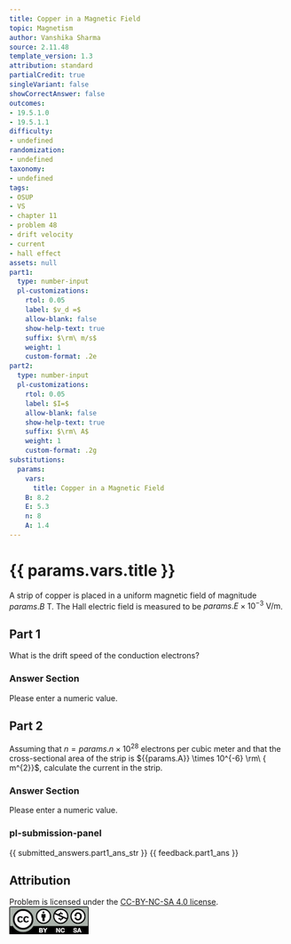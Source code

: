 ```yaml
---
title: Copper in a Magnetic Field
topic: Magnetism
author: Vanshika Sharma
source: 2.11.48
template_version: 1.3
attribution: standard
partialCredit: true
singleVariant: false
showCorrectAnswer: false
outcomes:
- 19.5.1.0
- 19.5.1.1
difficulty:
- undefined
randomization:
- undefined
taxonomy:
- undefined
tags:
- OSUP
- VS
- chapter 11
- problem 48
- drift velocity
- current
- hall effect
assets: null
part1:
  type: number-input
  pl-customizations:
    rtol: 0.05
    label: $v_d =$
    allow-blank: false
    show-help-text: true
    suffix: $\rm\ m/s$
    weight: 1
    custom-format: .2e
part2:
  type: number-input
  pl-customizations:
    rtol: 0.05
    label: $I=$
    allow-blank: false
    show-help-text: true
    suffix: $\rm\ A$
    weight: 1
    custom-format: .2g
substitutions:
  params:
    vars:
      title: Copper in a Magnetic Field
    B: 8.2
    E: 5.3
    n: 8
    A: 1.4
---
```

# {{ params.vars.title }}
A strip of copper is placed in a uniform magnetic field of magnitude ${{params.B}}\textrm{ T}$.
The Hall electric field is measured to be ${{params.E}} \times 10^{-3}\textrm{ V/m}$.

## Part 1

What is the drift speed of the conduction electrons?

### Answer Section

Please enter a numeric value.

## Part 2

Assuming that $n = {{params.n}} \times 10^{28}$ electrons per cubic meter and that the cross-sectional area of the strip is ${{params.A}} \times 10^{-6} \rm\ { m^{2}}$, calculate the current in the strip.

### Answer Section

Please enter a numeric value.

### pl-submission-panel

{{ submitted_answers.part1_ans_str }}
{{ feedback.part1_ans }}

## Attribution

Problem is licensed under the [CC-BY-NC-SA 4.0 license](https://creativecommons.org/licenses/by-nc-sa/4.0/).<br> ![The Creative Commons 4.0 license requiring attribution-BY, non-commercial-NC, and share-alike-SA license.](https://raw.githubusercontent.com/firasm/bits/master/by-nc-sa.png)